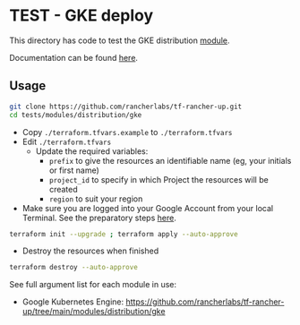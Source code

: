 # TEST - GKE deploy

This directory has code to test the GKE distribution [module](../../../../modules/distribution/gke).

Documentation can be found [here](./docs.md).

## Usage

```bash
git clone https://github.com/rancherlabs/tf-rancher-up.git
cd tests/modules/distribution/gke
```

- Copy `./terraform.tfvars.example` to `./terraform.tfvars`
- Edit `./terraform.tfvars`
  - Update the required variables:
    -  `prefix` to give the resources an identifiable name (eg, your initials or first name)
    -  `project_id` to specify in which Project the resources will be created
    -  `region` to suit your region
- Make sure you are logged into your Google Account from your local Terminal. See the preparatory steps [here](../../../../modules/infra/google-cloud/README.md).

```bash
terraform init --upgrade ; terraform apply --auto-approve
```

- Destroy the resources when finished
```bash
terraform destroy --auto-approve
```

See full argument list for each module in use:
  - Google Kubernetes Engine: https://github.com/rancherlabs/tf-rancher-up/tree/main/modules/distribution/gke
